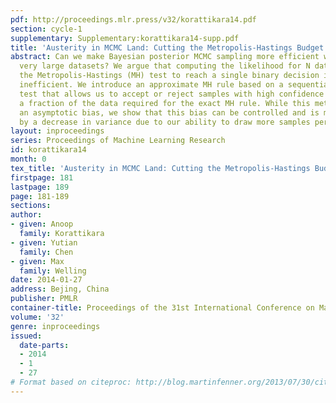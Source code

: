 ```yaml
---
pdf: http://proceedings.mlr.press/v32/korattikara14.pdf
section: cycle-1
supplementary: Supplementary:korattikara14-supp.pdf
title: 'Austerity in MCMC Land: Cutting the Metropolis-Hastings Budget'
abstract: Can we make Bayesian posterior MCMC sampling more efficient when faced with
  very large datasets? We argue that computing the likelihood for N datapoints in
  the Metropolis-Hastings (MH) test to reach a single binary decision is computationally
  inefficient. We introduce an approximate MH rule based on a sequential hypothesis
  test that allows us to accept or reject samples with high confidence using only
  a fraction of the data required for the exact MH rule. While this method introduces
  an asymptotic bias, we show that this bias can be controlled and is more than offset
  by a decrease in variance due to our ability to draw more samples per unit of time.
layout: inproceedings
series: Proceedings of Machine Learning Research
id: korattikara14
month: 0
tex_title: 'Austerity in MCMC Land: Cutting the Metropolis-Hastings Budget'
firstpage: 181
lastpage: 189
page: 181-189
sections: 
author:
- given: Anoop
  family: Korattikara
- given: Yutian
  family: Chen
- given: Max
  family: Welling
date: 2014-01-27
address: Bejing, China
publisher: PMLR
container-title: Proceedings of the 31st International Conference on Machine Learning
volume: '32'
genre: inproceedings
issued:
  date-parts:
  - 2014
  - 1
  - 27
# Format based on citeproc: http://blog.martinfenner.org/2013/07/30/citeproc-yaml-for-bibliographies/
---
```

